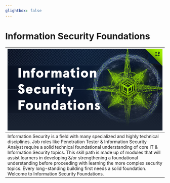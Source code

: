 ```yaml
---
glightbox: false
---
```


# Information Security Foundations

| [![](assets/logo.png)](https://academy.hackthebox.com/path/preview/information-security-foundations) |
|---|
| Information Security is a field with many specialized and highly technical disciplines. Job roles like Penetration Tester & Information Security Analyst require a solid technical foundational understanding of core IT & Information Security topics. This skill path is made up of modules that will assist learners in developing &/or strengthening a foundational understanding before proceeding with learning the more complex security topics. Every long-standing building first needs a solid foundation. Welcome to Information Security Foundations. |
